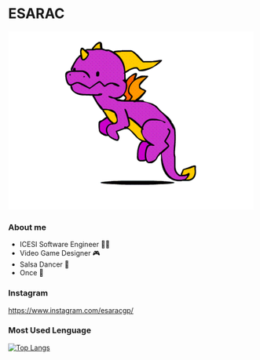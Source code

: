 # ESARAC
![](https://github.com/Esarac/Esarac/blob/main/spyro.gif)
### About me
- ICESI Software Engineer 👨‍💻
- Video Game Designer 🎮
- Salsa Dancer 💃
- Once 🎵

### Instagram
https://www.instagram.com/esaracgp/

### Most Used Lenguage
[![Top Langs](https://github-readme-stats.vercel.app/api/top-langs/?username=esarac&hide=tcl,tex&theme=shades-of-purple&langs_count=10&layout=compact)](https://github.com/anuraghazra/github-readme-stats)

